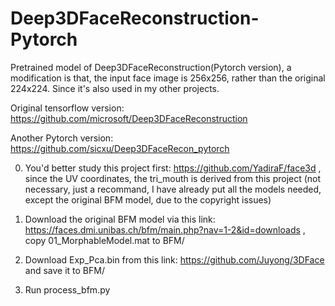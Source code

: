 # Deep3DFaceReconstruction-Pytorch
Pretrained model of Deep3DFaceReconstruction(Pytorch version), a modification is that, the input face image is 256x256, rather than the original 224x224. Since it's also used in my other projects. 

Original tensorflow version: https://github.com/microsoft/Deep3DFaceReconstruction

Another Pytorch version: https://github.com/sicxu/Deep3DFaceRecon_pytorch 


0. You'd better study this project first: https://github.com/YadiraF/face3d , since the UV coordinates, the tri_mouth is derived from this project (not necessary, just a recommand, I have already put all the models needed, except the original BFM model, due to the copyright issues)

1. Download the original BFM model via this link: https://faces.dmi.unibas.ch/bfm/main.php?nav=1-2&id=downloads , 
copy 01_MorphableModel.mat to BFM/
2. Download Exp_Pca.bin from this link: https://github.com/Juyong/3DFace and save it to BFM/
3. Run process_bfm.py



